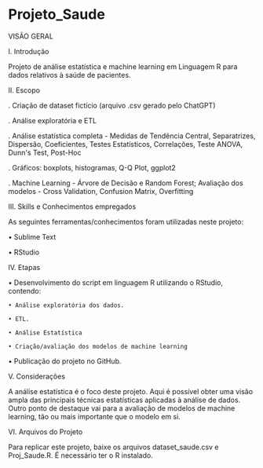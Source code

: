 # Projeto_Saude

VISÃO GERAL

I. Introdução

Projeto de análise estatística e machine learning em Linguagem R para dados relativos à saúde de pacientes.

II. Escopo

. Criação de dataset fictício (arquivo .csv gerado pelo ChatGPT)

. Análise exploratória e ETL

. Análise estatística completa - Medidas de Tendência Central, Separatrizes, Dispersão, Coeficientes, Testes Estatísticos,
Correlações, Teste ANOVA, Dunn's Test, Post-Hoc

. Gráficos: boxplots, histogramas, Q-Q Plot, ggplot2

. Machine Learning - Árvore de Decisão e Random Forest; Avaliação dos modelos - Cross Validation, Confusion Matrix,
Overfitting


III. Skills e Conhecimentos empregados

As seguintes ferramentas/conhecimentos foram utilizadas neste projeto:

• Sublime Text

• RStudio


IV. Etapas

• Desenvolvimento do script em linguagem R utilizando o RStudio, contendo:

	• Análise exploratória dos dados.

	• ETL.

	• Análise Estatística

	• Criação/avaliação dos modelos de machine learning

• Publicação do projeto no GitHub.


V. Considerações

A análise estatística é o foco deste projeto. Aqui é possível obter uma visão ampla das principais técnicas estatísticas aplicadas à análise de dados. Outro ponto de destaque vai para a avaliação de modelos de machine learning, tão ou mais importante que o modelo em si.

VI. Arquivos do Projeto

Para replicar este projeto, baixe os arquivos dataset_saude.csv e Proj_Saude.R. É necessário ter o R instalado.
